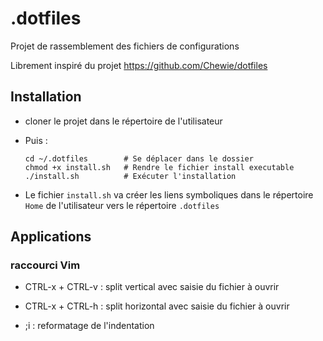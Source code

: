 # .dotfiles

Projet de rassemblement des fichiers de configurations

Librement inspiré du projet https://github.com/Chewie/dotfiles

## Installation
- cloner le projet dans le répertoire de l'utilisateur 
- Puis : 
  ``` 
  cd ~/.dotfiles        # Se déplacer dans le dossier
  chmod +x install.sh   # Rendre le fichier install executable
  ./install.sh          # Exécuter l'installation
  ```

- Le fichier `install.sh` va créer les liens symboliques dans le répertoire `Home` de l'utilisateur
  vers le répertoire `.dotfiles`


## Applications
### raccourci Vim

- CTRL-x + CTRL-v : split vertical avec saisie du fichier à ouvrir
- CTRL-x + CTRL-h : split horizontal avec saisie du fichier à ouvrir

- ;i : reformatage de l'indentation
